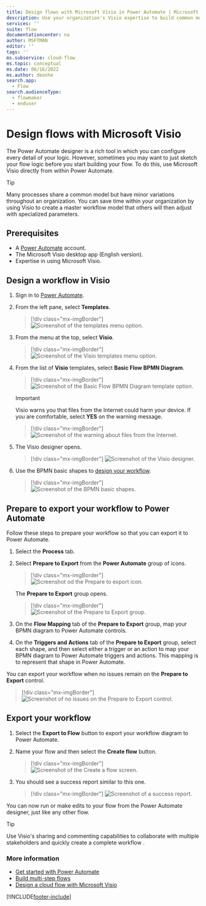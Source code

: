 ```yaml
---
title: Design flows with Microsoft Visio in Power Automate | Microsoft Docs
description: Use your organization's Visio expertise to build common models as a starting point to create flows.
services: ''
suite: flow
documentationcenter: na
author: MSFTMAN
editor: ''
tags: ''
ms.subservice: cloud-flow
ms.topic: conceptual
ms.date: 06/16/2022
ms.author: deonhe
search.app: 
  - Flow
search.audienceType: 
  - flowmaker
  - enduser
---
```


# Design flows with Microsoft Visio

The Power Automate designer is a rich tool in which you can configure every detail of your logic. However, sometimes you may want to just sketch your flow logic before you start building your flow. To do this, use Microsoft Visio directly from within Power Automate.

>[!TIP]
> Many processes share a common model but have minor variations throughout an organization. You can save time within your organization by using Visio to create a master workflow model that others will then adjust with specialized parameters.

## Prerequisites

- A [Power Automate](https://flow.microsoft.com) account.
- The Microsoft Visio desktop app (English version).
- Expertise in using Microsoft Visio.

## Design a workflow in Visio

1. Sign in to [Power Automate](https://flow.microsoft.com).

1. From the left pane, select **Templates**.

    >[!div class="mx-imgBorder"]
    >![Screenshot of the templates menu option.](./media/visio-flows/templates-from-left-panel.png "Templates menu option")

1. From the menu at the top, select **Visio**.

    >[!div class="mx-imgBorder"]
    >![Screenshot of the Visio templates menu option.](./media/visio-flows/select-visio.png "Visio templates menu option") 

1. From the list of **Visio** templates, select **Basic Flow BPMN Diagram**.

    >[!div class="mx-imgBorder"]
    >![Screenshot of the Basic Flow BPMN Diagram template option.](./media/visio-flows/visio-templates.png "Basic Flow BPMN Diagram template option") 

     >[!IMPORTANT]
     >Visio warns you that files from the Internet could harm your device. If you are comfortable, select **YES** on the warning message.

    >[!div class="mx-imgBorder"]
    >![Screenshot of the warning about files from the Internet.](./media/visio-flows/visio-warning.png "Warning about files from the Internet")

1. The Visio designer opens.

    >[!div class="mx-imgBorder"]
    >![Screenshot of the Visio designer.](./media/visio-flows/visio-designer.png "Visio designer")

1. Use the BPMN basic shapes to [design your workflow](https://support.office.com/article/design-a-microsoft-flow-in-visio-35f0c9a9-912b-486d-88f7-4fc68013ad1a).

    >[!div class="mx-imgBorder"]
    >![Screenshot of the BPMN basic shapes.](./media/visio-flows/bpmn-basic-shapes.png "BPMN basic shapes")

## Prepare to export your workflow to Power Automate

Follow these steps to prepare your workflow so that you can export it to Power Automate.

1. Select the **Process** tab.
1. Select **Prepare to Export** from the **Power Automate** group of icons.

    >[!div class="mx-imgBorder"]
    >![Screenshot od the Prepare to export icon.](./media/visio-flows/prepare-export-icon.png "Prepare to Export icon")

   The **Prepare to Export** group opens.

    >[!div class="mx-imgBorder"]
    >![Screenshot of the Prepare to Export group.](./media/visio-flows/prepare-export-group.png "Prepare to Export group")

1. On the **Flow Mapping** tab of the **Prepare to Export** group, map your BPMN diagram to Power Automate controls.

1. On the **Triggers and Actions** tab of the **Prepare to Export** group, select each shape, and then select either a trigger or an action to map your BPMN diagram to Power Automate triggers and actions. This mapping is to represent that shape in Power Automate.

You can export your workflow when no issues remain on the **Prepare to Export** control.

>[!div class="mx-imgBorder"]
>![Screenshot of no issues on the Prepare to Export control.](./media/visio-flows/prepare-export-no-issues.png "No issues on the Prepare to Export control") 

## Export your workflow
1. Select the **Export to Flow** button to export your workflow diagram to Power Automate.
1. Name your flow and then select the **Create flow** button.

    >[!div class="mx-imgBorder"]
    >![Screenshot of the Create a flow screen.](./media/visio-flows/export-create-flow.png "Create a flow screen")

1. You should see a success report similar to this one.

    >[!div class="mx-imgBorder"]
    >![Screenshot of a success report.](./media/visio-flows/export-create-flow-success.png "Success report")

You can now run or make edits to your flow from the Power Automate designer, just like any other flow.

>[!TIP]
> Use Visio's sharing and commenting capabilities to collaborate with multiple stakeholders and quickly create a complete workflow .

### More information

- [Get started with Power Automate](getting-started.md) 
- [Build multi-step flows](multi-step-logic-flow.md)
- [Design a cloud flow with Microsoft Visio](https://support.office.com/article/design-a-microsoft-flow-in-visio-35f0c9a9-912b-486d-88f7-4fc68013ad1a)

[!INCLUDE[footer-include](includes/footer-banner.md)]
